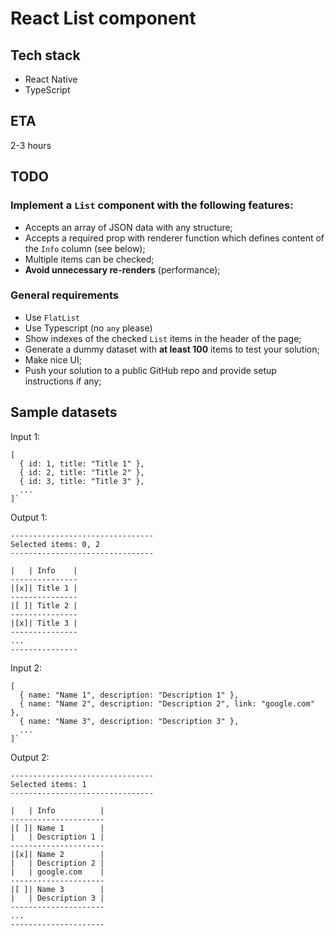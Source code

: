 # React List component

## Tech stack

- React Native
- TypeScript

## ETA

2-3 hours

## TODO

### Implement a `List` component with the following features:

- Accepts an array of JSON data with any structure;
- Accepts a required prop with renderer function which defines content of the `Info` column (see below);
- Multiple items can be checked;
- **Avoid unnecessary re-renders** (performance);

### General requirements

- Use `FlatList`
- Use Typescript (no `any` please)
- Show indexes of the checked `List` items in the header of the page;
- Generate a dummy dataset with **at least 100** items to test your solution;
- Make nice UI;
- Push your solution to a public GitHub repo and provide setup instructions if any;

## Sample datasets

Input 1:
```
[
  { id: 1, title: "Title 1" },
  { id: 2, title: "Title 2" },
  { id: 3, title: "Title 3" },
  ...
]`
```
Output 1:
```
--------------------------------
Selected items: 0, 2
--------------------------------

|   | Info    |
---------------
|[x]| Title 1 |
---------------
|[ ]| Title 2 |
---------------
|[x]| Title 3 |
---------------
...
---------------
```
Input 2:
```
[
  { name: "Name 1", description: "Description 1" },
  { name: "Name 2", description: "Description 2", link: "google.com" },
  { name: "Name 3", description: "Description 3" },
  ...
]`
```

Output 2:
```
--------------------------------
Selected items: 1
--------------------------------

|   | Info          |
---------------------
|[ ]| Name 1        |
|   | Description 1 |
---------------------
|[x]| Name 2        |
|   | Description 2 |
|   | google.com    |
---------------------
|[ ]| Name 3        |
|   | Description 3 |
---------------------
...
---------------------
```